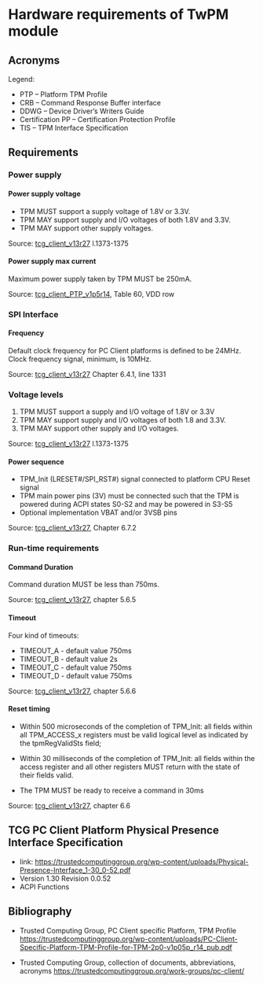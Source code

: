 # Hardware requirements of TwPM module

[tcg_client_v13r27]:<https://trustedcomputinggroup.org/wp-content/uploads/TCG_PCClientTPMInterfaceSpecification_TIS__1-3_27_03212013.pdf>
[tcg_client_PTP_v1p5r14]:<https://trustedcomputinggroup.org/wp-content/uploads/PC-Client-Specific-Platform-TPM-Profile-for-TPM-2p0-v1p05p_r14_pub.pdf>

## Acronyms

Legend:

* PTP – Platform TPM Profile
* CRB – Command Response Buffer interface
* DDWG – Device Driver’s Writers Guide
* Certification PP – Certification Protection Profile
* TIS – TPM Interface Specification

## Requirements

### Power supply

#### Power supply voltage

* TPM MUST support a supply voltage of 1.8V or 3.3V.
* TPM MAY support supply and I/O voltages of both 1.8V and 3.3V.
* TPM MAY support other supply voltages.

Source: [tcg_client_v13r27] l.1373-1375

#### Power supply max current

Maximum power supply taken by TPM MUST be 250mA.

Source: [tcg_client_PTP_v1p5r14], Table 60, VDD row

### SPI Interface

#### Frequency

Default clock frequency for PC Client platforms is defined to be 24MHz.
Clock frequency signal, minimum, is 10MHz.

Source: [tcg_client_v13r27] Chapter 6.4.1, line 1331

### Voltage levels

1. TPM MUST support a supply and I/O voltage of 1.8V or 3.3V
1. TPM MAY support supply and I/O voltages of both 1.8 and 3.3V.
1. TPM MAY support other supply and I/O voltages.

Source: [tcg_client_v13r27] l.1373-1375

#### Power sequence

* TPM_Init (LRESET#/SPI_RST#) signal connected to platform CPU Reset signal
* TPM main power pins (3V) must be connected such that the TPM is powered
  during ACPI states S0-S2 and may be powered in S3-S5
* Optional implementation VBAT and/or 3VSB pins

Source: [tcg_client_v13r27], Chapter 6.7.2

### Run-time requirements

#### Command Duration

Command duration MUST be less than 750ms.

Source: [tcg_client_v13r27], chapter 5.6.5

#### Timeout

Four kind of timeouts:

* TIMEOUT_A - default value 750ms
* TIMEOUT_B - default value 2s
* TIMEOUT_C - default value 750ms
* TIMEOUT_D - default value 750ms

Source: [tcg_client_v13r27], chapter 5.6.6

#### Reset timing

* Within 500 microseconds of the completion of TPM_Init:
 all fields within all TPM_ACCESS_x registers must be valid logical level
 as indicated by the tpmRegValidSts field;

* Within 30 milliseconds of the completion of TPM_Init:
  all fields within the access register and all other registers MUST return
  with the state of their fields valid.

* The TPM MUST be ready to receive a command in 30ms

Source: [tcg_client_v13r27], chapter 6.6

## TCG PC Client Platform Physical Presence Interface Specification

* link: <https://trustedcomputinggroup.org/wp-content/uploads/Physical-Presence-Interface_1-30_0-52.pdf>
* Version 1.30 Revision 0.0.52
* ACPI Functions

## Bibliography

* Trusted Computing Group, PC Client specific Platform, TPM Profile
<https://trustedcomputinggroup.org/wp-content/uploads/PC-Client-Specific-Platform-TPM-Profile-for-TPM-2p0-v1p05p_r14_pub.pdf>

* Trusted Computing Group, collection of documents, abbreviations, acronyms
<https://trustedcomputinggroup.org/work-groups/pc-client/>
